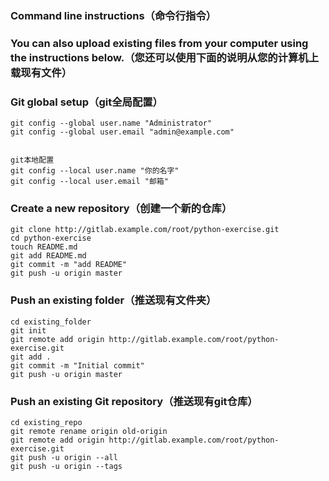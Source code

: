 ### Command line instructions（命令行指令）

### You can also upload existing files from your computer using the instructions below.（您还可以使用下面的说明从您的计算机上载现有文件）

### Git global setup（git全局配置）

```shell
git config --global user.name "Administrator"
git config --global user.email "admin@example.com"


git本地配置
git config --local user.name "你的名字"
git config --local user.email "邮箱"
```

### Create a new repository（创建一个新的仓库）

```shell
git clone http://gitlab.example.com/root/python-exercise.git
cd python-exercise
touch README.md
git add README.md
git commit -m "add README"
git push -u origin master
```

### Push an existing folder（推送现有文件夹）

```shell
cd existing_folder
git init
git remote add origin http://gitlab.example.com/root/python-exercise.git
git add .
git commit -m "Initial commit"
git push -u origin master
```

### Push an existing Git repository（推送现有git仓库）

```shell
cd existing_repo
git remote rename origin old-origin
git remote add origin http://gitlab.example.com/root/python-exercise.git
git push -u origin --all
git push -u origin --tags
```


